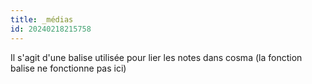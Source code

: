 ```yaml
---
title: _médias
id: 20240218215758
---
```

Il s'agit d'une balise utilisée pour lier les notes dans cosma (la fonction balise ne fonctionne pas ici)